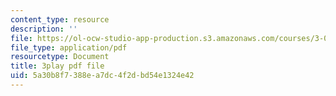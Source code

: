```yaml
---
content_type: resource
description: ''
file: https://ol-ocw-studio-app-production.s3.amazonaws.com/courses/3-091sc-introduction-to-solid-state-chemistry-fall-2010/5a30b8f7388ea7dc4f2dbd54e1324e42_vPQ9a_xIqRg.pdf
file_type: application/pdf
resourcetype: Document
title: 3play pdf file
uid: 5a30b8f7-388e-a7dc-4f2d-bd54e1324e42
---
```

